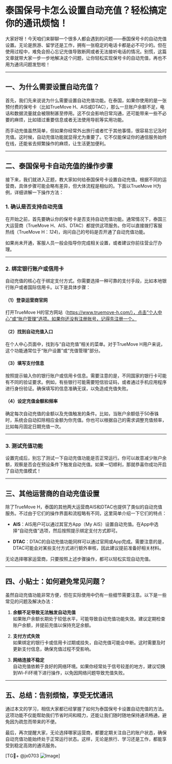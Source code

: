 # 泰国保号卡怎么设置自动充值？轻松搞定你的通讯烦恼！

大家好呀！今天咱们来聊聊一个很多人都会遇到的问题——泰国保号卡的自动充值设置。无论是旅游、留学还是工作，拥有一张稳定的电话卡都是必不可少的。但在使用过程中，难免会担心忘记充值导致断网或者无法接听电话的情况。别慌，这篇文章就带大家一步一步地解决这个问题，让你轻松实现保号卡的自动充值，再也不用为通讯问题发愁啦！

---

## 一、为什么需要设置自动充值？

首先，我们先来说说为什么需要设置自动充值功能。在泰国，如果你使用的是一张预付费的保号卡（比如TrueMove H、AIS或DTAC），那么一旦账户余额不足，电话和数据流量就会被限制甚至停用。这不仅会影响日常沟通，还可能带来一些不必要的麻烦，比如错过重要信息或者无法使用导航等实用功能。

而手动充值虽然简单，但如果你经常外出旅行或者忙于其他事情，很容易忘记及时充值。这时候，自动充值功能就显得尤为重要了。它不仅能保证你的通信服务始终在线，还能省去频繁操作的麻烦，让生活更加便利。

---

## 二、泰国保号卡自动充值的操作步骤

接下来，我们就进入正题，教大家如何给泰国保号卡设置自动充值。根据不同的运营商，具体步骤可能会略有差异，但大体流程是相似的。下面以TrueMove H为例，详细讲解一下操作方法：

### 1. **确认是否支持自动充值**
在开始之前，首先要确认你的保号卡是否支持自动充值功能。通常情况下，泰国三大运营商（TrueMove H、AIS、DTAC）都提供这项服务。你可以直接拨打客服热线（TrueMove H：*124*)，询问自己的号码是否开通了自动充值功能。

如果尚未开通，客服人员一般会指导你完成相关设置，或者建议你前往营业厅办理。

---

### 2. **绑定银行账户或信用卡**
自动充值的核心在于绑定支付方式。你需要选择一种可靠的支付手段，比如本地银行账户或者国际信用卡。以下是具体步骤：

#### （1）登录运营商官网
打开TrueMove H的官方网站（https://www.truemove-h.com/），点击“个人中心”或“账户管理”选项。如果你还没有注册账号，记得先注册一个。

#### （2）找到自动充值入口
在个人中心页面中，找到与“自动充值”相关的菜单。对于TrueMove H用户来说，这个功能通常位于“账户设置”或“充值管理”部分。

#### （3）填写支付信息
按照提示输入你的银行账户或信用卡信息。需要注意的是，不同国家的银行卡可能有不同的验证要求。例如，有些银行可能需要短信验证码，或者通过手机应用程序进行身份验证。确保填写的信息准确无误，以免造成充值失败。

#### （4）设定充值金额和频率
确定每次自动充值的金额以及充值触发的条件。比如，当账户余额低于50泰铢时，系统会自动扣除相应金额为你充值。你也可以根据自己的需求调整充值频率，比如每月固定日期充值一次。

---

### 3. **测试充值功能**
设置完成后，别忘了测试一下自动充值功能是否正常运行。你可以故意减少账户余额，观察是否会在预设条件下触发自动充值。如果一切顺利，那就恭喜你成功开启了自动充值模式！

---

## 三、其他运营商的自动充值设置

除了TrueMove H，泰国的其他两大运营商AIS和DTAC也提供了类似的自动充值服务。不过由于它们的操作界面和流程略有不同，这里简单介绍一下它们的特点：

- **AIS**：AIS用户可以通过其官方App（My AIS）设置自动充值。在App中选择“自动充值”选项，然后按照提示绑定支付方式即可。
  
- **DTAC**：DTAC的自动充值功能同样可以通过官网或App完成。需要注意的是，DTAC可能会对某些支付方式进行额外审核，因此建议提前准备好相关材料。

无论选择哪家运营商，只要按照上述步骤操作，都可以轻松实现自动充值。

---

## 四、小贴士：如何避免常见问题？

虽然自动充值功能非常方便，但在实际使用中仍有一些细节需要注意。以下是一些常见的问题及解决办法：

1. **余额不足导致无法触发自动充值**  
   如果账户余额长期处于较低水平，可能导致自动充值功能失效。建议定期检查账户余额，并提前充值以保持充足余额。

2. **支付方式失效**  
   如果绑定的银行卡或信用卡过期或挂失，自动充值可能会中断。这时需要及时更新支付信息，确保充值过程不受影响。

3. **网络连接不稳定**  
   自动充值依赖于良好的网络环境。如果你经常处于信号较差的地方，建议切换到Wi-Fi环境下进行操作，以免因网络问题导致充值失败。

---

## 五、总结：告别烦恼，享受无忧通讯

通过本文的学习，相信大家都已经掌握了如何为泰国保号卡设置自动充值的方法。这项功能不仅能帮助我们节省时间和精力，还能让我们随时随地保持通讯畅通，避免因为疏忽而带来的不便。

最后，再次提醒大家，无论选择哪家运营商，都要定期关注自己的账户状态，确保自动充值功能始终处于正常运行状态。这样，无论是旅行、学习还是工作，都能享受到稳定高效的通讯服务。

[TG💪+ @jx0703 ![Image](https://github.com/user-attachments/assets/dbca1d08-cadb-493c-b0ec-ad6f7a83f270)]